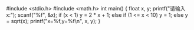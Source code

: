 #include <stdio.h>
#include <math.h>
int main()
{
	float x, y;
	printf("请输入x:");
	scanf("%f", &x);
	if (x < 1)
	 y = 2 * x + 1;
	else if (1 <= x < 10)
	    y = 1;
	else
        y = sqrt(x);
	printf("x=%f,y=%f\n", x, y);
}
